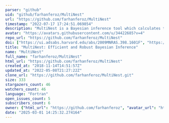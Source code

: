 ```yaml
---
parser: "github"
uid: "github/farhanferoz/MultiNest"
url: "https://github.com/farhanferoz/MultiNest"
timestamp: "2022-07-17 17:24:51.069854"
description: "MultiNest is a Bayesian inference tool which calculates the evidence and explores the parameter space which may contain multiple posterior modes and pronounced (curving) degeneracies in moderately high dimensions. "
avatar: "https://avatars.githubusercontent.com/u/34422685?v=4"
repo_url: "https://github.com/farhanferoz/MultiNest"
doi: ["https://ui.adsabs.harvard.edu/abs/2009MNRAS.398.1601F", "https://ui.adsabs.harvard.edu/abs/2011ascl.soft09006F/abstract"]
title: "MultiNest: Efficient and Robust Bayesian Inference"
name: "MultiNest"
full_name: "farhanferoz/MultiNest"
html_url: "https://github.com/farhanferoz/MultiNest"
created_at: "2018-11-14T14:51:57Z"
updated_at: "2022-05-08T21:27:22Z"
clone_url: "https://github.com/farhanferoz/MultiNest.git"
size: 333
stargazers_count: 46
watchers_count: 46
language: "Fortran"
open_issues_count: 5
subscribers_count: 6
owner: {"html_url": "https://github.com/farhanferoz", "avatar_url": "https://avatars.githubusercontent.com/u/34422685?v=4", "login": "farhanferoz", "type": "User"}
date: "2025-03-01 14:25:32.274164"
---
```

